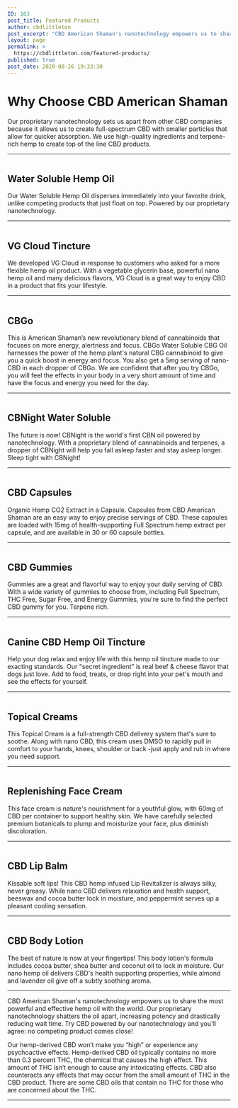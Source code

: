 ```yaml
---
ID: 163
post_title: Featured Products
author: cbdlittleton
post_excerpt: "CBD American Shaman's nanotechnology empowers us to share the most powerful and effective hemp oil with the world. Our proprietary nanotechnology shatters the oil apart, increasing potency and drastically reducing wait time. Try CBD powered by our nanotechnology and you'll agree: no competing product comes close!"
layout: page
permalink: >
  https://cbdlittleton.com/featured-products/
published: true
post_date: 2020-08-26 19:33:30
---
```

<!-- wp:heading {"level":1} -->
<h1>Why Choose CBD American Shaman</h1>
<!-- /wp:heading -->

<!-- wp:paragraph -->
<p>Our proprietary nanotechnology sets us apart from other CBD companies because it allows us to create full-spectrum CBD with smaller particles that allow for quicker absorption. We use high-quality ingredients and terpene-rich hemp to create top of the line CBD products.  </p>
<!-- /wp:paragraph -->

<!-- wp:separator -->
<hr class="wp-block-separator"/>
<!-- /wp:separator -->

<!-- wp:columns {"verticalAlignment":"center"} -->
<div class="wp-block-columns are-vertically-aligned-center"><!-- wp:column {"verticalAlignment":"center"} -->
<div class="wp-block-column is-vertically-aligned-center"><!-- wp:image {"id":164,"sizeSlug":"large"} -->
<figure class="wp-block-image size-large"><img src="http://cbdlittleton.com/wp-content/uploads/2020/08/water-soluble-full-spectrum-hemp-oil-30ml.jpg" alt="" class="wp-image-164"/></figure>
<!-- /wp:image --></div>
<!-- /wp:column -->

<!-- wp:column {"verticalAlignment":"center"} -->
<div class="wp-block-column is-vertically-aligned-center"><!-- wp:heading -->
<h2>Water Soluble Hemp Oil</h2>
<!-- /wp:heading -->

<!-- wp:paragraph -->
<p>Our Water Soluble Hemp Oil disperses immediately into your favorite drink, unlike competing products that just float on top. Powered by our proprietary nanotechnology. </p>
<!-- /wp:paragraph --></div>
<!-- /wp:column --></div>
<!-- /wp:columns -->

<!-- wp:separator -->
<hr class="wp-block-separator"/>
<!-- /wp:separator -->

<!-- wp:columns -->
<div class="wp-block-columns"><!-- wp:column {"verticalAlignment":"center"} -->
<div class="wp-block-column is-vertically-aligned-center"><!-- wp:image {"id":166,"sizeSlug":"large"} -->
<figure class="wp-block-image size-large"><img src="http://cbdlittleton.com/wp-content/uploads/2020/08/cloud-tincture-cbd-terpene-rich-hemp-oil.jpg" alt="" class="wp-image-166"/></figure>
<!-- /wp:image --></div>
<!-- /wp:column -->

<!-- wp:column {"verticalAlignment":"center"} -->
<div class="wp-block-column is-vertically-aligned-center"><!-- wp:heading -->
<h2>VG Cloud Tincture</h2>
<!-- /wp:heading -->

<!-- wp:paragraph -->
<p>We developed VG Cloud in response to customers who asked for a more flexible hemp oil product. With a vegetable glycerin base, powerful nano hemp oil and many delicious flavors, VG Cloud is a great way to enjoy CBD in a product that fits your lifestyle.</p>
<!-- /wp:paragraph --></div>
<!-- /wp:column --></div>
<!-- /wp:columns -->

<!-- wp:separator -->
<hr class="wp-block-separator"/>
<!-- /wp:separator -->

<!-- wp:columns {"verticalAlignment":"center"} -->
<div class="wp-block-columns are-vertically-aligned-center"><!-- wp:column {"verticalAlignment":"center"} -->
<div class="wp-block-column is-vertically-aligned-center"><!-- wp:image {"id":280,"sizeSlug":"large"} -->
<figure class="wp-block-image size-large"><img src="http://cbdlittleton.com/wp-content/uploads/2020/08/cbgo-cbg-oil.jpg" alt="" class="wp-image-280"/></figure>
<!-- /wp:image --></div>
<!-- /wp:column -->

<!-- wp:column {"verticalAlignment":"center"} -->
<div class="wp-block-column is-vertically-aligned-center"><!-- wp:heading -->
<h2>CBGo</h2>
<!-- /wp:heading -->

<!-- wp:paragraph -->
<p>This is American Shaman’s new revolutionary blend of cannabinoids that focuses on more energy, alertness and focus. CBGo Water Soluble CBG Oil harnesses the power of the hemp plant's natural CBG cannabinoid to give you a quick boost in energy and focus. You also get a 5mg serving of nano-CBD in each dropper of CBGo. We are confident that after you try CBGo, you will feel the effects in your body in a very short amount of time and have the focus and energy you need for the day.</p>
<!-- /wp:paragraph --></div>
<!-- /wp:column --></div>
<!-- /wp:columns -->

<!-- wp:separator -->
<hr class="wp-block-separator"/>
<!-- /wp:separator -->

<!-- wp:columns {"verticalAlignment":"center"} -->
<div class="wp-block-columns are-vertically-aligned-center"><!-- wp:column {"verticalAlignment":"center"} -->
<div class="wp-block-column is-vertically-aligned-center"><!-- wp:image {"id":174,"sizeSlug":"full"} -->
<figure class="wp-block-image size-full"><img src="http://cbdlittleton.com/wp-content/uploads/2020/08/cbnight.jpg" alt="" class="wp-image-174"/></figure>
<!-- /wp:image --></div>
<!-- /wp:column -->

<!-- wp:column {"verticalAlignment":"center"} -->
<div class="wp-block-column is-vertically-aligned-center"><!-- wp:heading -->
<h2>CBNight Water Soluble</h2>
<!-- /wp:heading -->

<!-- wp:paragraph -->
<p>The future is now! CBNight is the world's first CBN oil powered by nanotechnology. With a proprietary blend of cannabinoids and terpenes, a dropper of CBNight will help you fall asleep faster and stay asleep longer. Sleep tight with CBNight!</p>
<!-- /wp:paragraph --></div>
<!-- /wp:column --></div>
<!-- /wp:columns -->

<!-- wp:separator -->
<hr class="wp-block-separator"/>
<!-- /wp:separator -->

<!-- wp:columns {"verticalAlignment":"center"} -->
<div class="wp-block-columns are-vertically-aligned-center"><!-- wp:column {"verticalAlignment":"center"} -->
<div class="wp-block-column is-vertically-aligned-center"><!-- wp:image {"id":184,"sizeSlug":"large"} -->
<figure class="wp-block-image size-large"><img src="http://cbdlittleton.com/wp-content/uploads/2020/08/concentrated-hemp-oil-capsules.jpg" alt="" class="wp-image-184"/></figure>
<!-- /wp:image --></div>
<!-- /wp:column -->

<!-- wp:column {"verticalAlignment":"center"} -->
<div class="wp-block-column is-vertically-aligned-center"><!-- wp:heading -->
<h2>CBD Capsules</h2>
<!-- /wp:heading -->

<!-- wp:paragraph -->
<p>Organic Hemp CO2 Extract in a Capsule. Capsules from CBD American Shaman are an easy way to enjoy precise servings of CBD. These capsules are loaded with 15mg of health-supporting Full Spectrum hemp extract per capsule, and are available in 30 or 60 capsule bottles.</p>
<!-- /wp:paragraph --></div>
<!-- /wp:column --></div>
<!-- /wp:columns -->

<!-- wp:separator -->
<hr class="wp-block-separator"/>
<!-- /wp:separator -->

<!-- wp:columns {"verticalAlignment":"center"} -->
<div class="wp-block-columns are-vertically-aligned-center"><!-- wp:column {"verticalAlignment":"center"} -->
<div class="wp-block-column is-vertically-aligned-center"><!-- wp:image {"align":"center","id":185,"sizeSlug":"full"} -->
<div class="wp-block-image"><figure class="aligncenter size-full"><img src="http://cbdlittleton.com/wp-content/uploads/2020/08/cbd-gummies.jpg" alt="" class="wp-image-185"/></figure></div>
<!-- /wp:image --></div>
<!-- /wp:column -->

<!-- wp:column {"verticalAlignment":"center"} -->
<div class="wp-block-column is-vertically-aligned-center"><!-- wp:heading -->
<h2>CBD Gummies</h2>
<!-- /wp:heading -->

<!-- wp:paragraph -->
<p>Gummies are a great and flavorful way to enjoy your daily serving of CBD. With a wide variety of gummies to choose from, including Full Spectrum, THC Free, Sugar Free, and Energy Gummies, you're sure to find the perfect CBD gummy for you. Terpene rich.</p>
<!-- /wp:paragraph --></div>
<!-- /wp:column --></div>
<!-- /wp:columns -->

<!-- wp:separator -->
<hr class="wp-block-separator"/>
<!-- /wp:separator -->

<!-- wp:columns -->
<div class="wp-block-columns"><!-- wp:column -->
<div class="wp-block-column"><!-- wp:image {"align":"center","id":188,"sizeSlug":"medium"} -->
<div class="wp-block-image"><figure class="aligncenter size-medium"><img src="http://cbdlittleton.com/wp-content/uploads/2020/08/canine-cbd-hemp-oil-tincture-300x250.jpg" alt="" class="wp-image-188"/></figure></div>
<!-- /wp:image --></div>
<!-- /wp:column -->

<!-- wp:column {"verticalAlignment":"center"} -->
<div class="wp-block-column is-vertically-aligned-center"><!-- wp:heading -->
<h2>Canine CBD Hemp Oil Tincture</h2>
<!-- /wp:heading -->

<!-- wp:paragraph -->
<p>Help your dog relax and enjoy life with this hemp oil tincture made to our exacting standards. Our "secret ingredient” is real beef &amp; cheese flavor that dogs just love. Add to food, treats, or drop right into your pet's mouth and see the effects for yourself.</p>
<!-- /wp:paragraph --></div>
<!-- /wp:column --></div>
<!-- /wp:columns -->

<!-- wp:separator -->
<hr class="wp-block-separator"/>
<!-- /wp:separator -->

<!-- wp:columns {"verticalAlignment":"center"} -->
<div class="wp-block-columns are-vertically-aligned-center"><!-- wp:column {"verticalAlignment":"center"} -->
<div class="wp-block-column is-vertically-aligned-center"><!-- wp:image {"align":"center","id":190,"sizeSlug":"medium"} -->
<div class="wp-block-image"><figure class="aligncenter size-medium"><img src="http://cbdlittleton.com/wp-content/uploads/2020/08/anti-inflammatory-topical-cream-300x200.jpg" alt="" class="wp-image-190"/></figure></div>
<!-- /wp:image --></div>
<!-- /wp:column -->

<!-- wp:column {"verticalAlignment":"center"} -->
<div class="wp-block-column is-vertically-aligned-center"><!-- wp:heading -->
<h2>Topical Creams</h2>
<!-- /wp:heading -->

<!-- wp:paragraph -->
<p>This Topical Cream is a full-strength CBD delivery system that's sure to soothe. Along with nano CBD, this cream uses DMSO to rapidly pull in comfort to your hands, knees, shoulder or back -just apply and rub in where you need support.</p>
<!-- /wp:paragraph --></div>
<!-- /wp:column --></div>
<!-- /wp:columns -->

<!-- wp:separator -->
<hr class="wp-block-separator"/>
<!-- /wp:separator -->

<!-- wp:columns {"verticalAlignment":"center"} -->
<div class="wp-block-columns are-vertically-aligned-center"><!-- wp:column {"verticalAlignment":"center"} -->
<div class="wp-block-column is-vertically-aligned-center"><!-- wp:image {"align":"center","id":193,"sizeSlug":"medium"} -->
<div class="wp-block-image"><figure class="aligncenter size-medium"><img src="http://cbdlittleton.com/wp-content/uploads/2020/08/replenishing-face-cream-300x300.jpg" alt="" class="wp-image-193"/></figure></div>
<!-- /wp:image --></div>
<!-- /wp:column -->

<!-- wp:column {"verticalAlignment":"center"} -->
<div class="wp-block-column is-vertically-aligned-center"><!-- wp:heading -->
<h2>Replenishing Face Cream</h2>
<!-- /wp:heading -->

<!-- wp:paragraph -->
<p>This face cream is nature's nourishment for a youthful glow, with 60mg of CBD per container to support healthy skin. We have carefully selected premium botanicals to plump and moisturize your face, plus diminish discoloration. </p>
<!-- /wp:paragraph --></div>
<!-- /wp:column --></div>
<!-- /wp:columns -->

<!-- wp:separator -->
<hr class="wp-block-separator"/>
<!-- /wp:separator -->

<!-- wp:columns {"verticalAlignment":"center"} -->
<div class="wp-block-columns are-vertically-aligned-center"><!-- wp:column {"verticalAlignment":"center"} -->
<div class="wp-block-column is-vertically-aligned-center"><!-- wp:image {"id":196,"sizeSlug":"large"} -->
<figure class="wp-block-image size-large"><img src="http://cbdlittleton.com/wp-content/uploads/2020/08/lip-revitalizer.jpg" alt="" class="wp-image-196"/></figure>
<!-- /wp:image --></div>
<!-- /wp:column -->

<!-- wp:column {"verticalAlignment":"center"} -->
<div class="wp-block-column is-vertically-aligned-center"><!-- wp:heading -->
<h2>CBD Lip Balm</h2>
<!-- /wp:heading -->

<!-- wp:paragraph -->
<p>Kissable soft lips! This CBD hemp infused Lip Revitalizer is always silky, never greasy. While nano CBD delivers relaxation and health support, beeswax and cocoa butter lock in moisture, and peppermint serves up a pleasant cooling sensation.</p>
<!-- /wp:paragraph --></div>
<!-- /wp:column --></div>
<!-- /wp:columns -->

<!-- wp:separator -->
<hr class="wp-block-separator"/>
<!-- /wp:separator -->

<!-- wp:columns {"verticalAlignment":"center"} -->
<div class="wp-block-columns are-vertically-aligned-center"><!-- wp:column {"verticalAlignment":"center"} -->
<div class="wp-block-column is-vertically-aligned-center"><!-- wp:image {"id":200,"sizeSlug":"large"} -->
<figure class="wp-block-image size-large"><img src="http://cbdlittleton.com/wp-content/uploads/2020/08/hydrating-body-lotion.png" alt="" class="wp-image-200"/></figure>
<!-- /wp:image --></div>
<!-- /wp:column -->

<!-- wp:column {"verticalAlignment":"center"} -->
<div class="wp-block-column is-vertically-aligned-center"><!-- wp:heading -->
<h2>CBD Body Lotion</h2>
<!-- /wp:heading -->

<!-- wp:paragraph -->
<p>The best of nature is now at your fingertips! This body lotion's formula includes cocoa butter, shea butter and coconut oil to lock in moisture. Our nano hemp oil delivers CBD's health supporting properties, while almond and lavender oil give off a subtly soothing aroma.</p>
<!-- /wp:paragraph --></div>
<!-- /wp:column --></div>
<!-- /wp:columns -->

<!-- wp:separator -->
<hr class="wp-block-separator"/>
<!-- /wp:separator -->

<!-- wp:paragraph -->
<p>CBD American Shaman's nanotechnology empowers us to share the most powerful and effective hemp oil with the world. Our proprietary nanotechnology shatters the oil apart, increasing potency and drastically reducing wait time. Try CBD powered by our nanotechnology and you'll agree: no competing product comes close!</p>
<!-- /wp:paragraph -->

<!-- wp:paragraph -->
<p>Our hemp-derived CBD won’t make you “high” or experience any psychoactive effects. Hemp-derived CBD oil typically contains no more than 0.3 percent THC, the chemical that causes the high effect. This amount of THC isn’t enough to cause any intoxicating effects. CBD also counteracts any effects that may occur from the small amount of THC in the CBD product. There are some CBD oils that contain no THC for those who are concerned about the THC.</p>
<!-- /wp:paragraph -->

<!-- wp:separator -->
<hr class="wp-block-separator"/>
<!-- /wp:separator -->